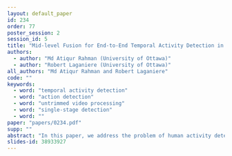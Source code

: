 ```yaml
---
layout: default_paper
id: 234
order: 77
poster_session: 2
session_id: 5
title: "Mid-level Fusion for End-to-End Temporal Activity Detection in Untrimmed Video"
authors:
  - author: "Md Atiqur Rahman (University of Ottawa)"
  - author: "Robert Laganiere (University of Ottawa)"
all_authors: "Md Atiqur Rahman and Robert Laganiere"
code: ""
keywords:
  - word: "temporal activity detection"
  - word: "action detection"
  - word: "untrimmed video processing"
  - word: "single-stage detection"
  - word: ""
paper: "papers/0234.pdf"
supp: ""
abstract: "In this paper, we address the problem of human activity detection in temporally untrimmed long video sequences, where the goal is to classify and temporally localize each activity instance in the input video. Inspired by the recent success of the single-stage object detection methods, we propose an end-to-end trainable framework capable of learning task-specific spatio-temporal features of a video sequence for direct classification and localization of the activities. We, further, systematically investigate how and where to fuse multi-stream feature representations of a video and propose a new fusion strategy for temporal activity detection. Together with the proposed fusion strategy, the novel architecture sets new state-of-the-art on the highly challenging THUMOS'14 benchmark -- up from 44.2% to 53.9% mAP (an absolute 9.7% improvement)."
slides-id: 38933927
---
```

